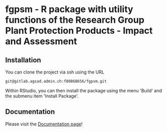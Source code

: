 # fgpsm - R package with utility functions of the Research Group Plant Protection Products - Impact and Assessment

## Installation

You can clone the project via ssh using the URL

```
git@gitlab.agsad.admin.ch:f80868656/fgpsm.git
```

Within RStudio, you can then install the package using the menu 'Build' and 
the submenu item 'Install Package'.

## Documentation

Please visit the [Documentation page](https://f80868656.pages.agsad.admin.ch/fgpsm/)!
